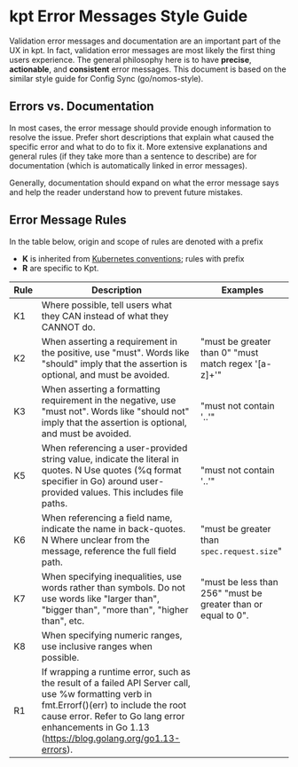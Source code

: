 # kpt Error Messages Style Guide

Validation error messages and documentation are an important part of the UX in kpt. In fact, validation error messages are most likely the first thing users experience. The general philosophy here is to have **precise**, **actionable**, and **consistent** error messages. This document is based on the similar style guide for Config Sync (go/nomos-style).

## Errors vs. Documentation

In most cases, the error message should provide enough information to resolve the issue. Prefer short descriptions that explain what caused the specific error and what to do to fix it. More extensive explanations and general rules (if they take more than a sentence to describe) are for documentation (which is automatically linked in error messages).

Generally, documentation should expand on what the error message says and help the reader understand how to prevent future mistakes.

## Error Message Rules

In the table below, origin and scope of rules are denoted with a prefix

- **K** is inherited from [Kubernetes conventions](https://github.com/kubernetes/community/blob/master/contributors/devel/sig-architecture/api-conventions.md#validation); rules with prefix
- **R** are specific to Kpt.

<!-- prettier-ignore -->
|  Rule  | Description  | Examples  |
| --- | --- | --- |
| K1  | Where possible, tell users what they CAN instead of what they CANNOT do.  |   |
| K2  | When asserting a requirement in the positive, use "must". Words like "should" imply that the assertion is optional, and must be avoided.  | "must be greater than 0"  "must match regex '[a-z]+'"  |
| K3  | When asserting a formatting requirement in the negative, use "must not". Words like "should not" imply that the assertion is optional, and must be avoided.  | "must not contain '..'"  |
| K5  | When referencing a user-provided string value, indicate the literal in quotes.  N Use quotes (%q format specifier in Go) around user-provided values. This includes file paths.  | "must not contain '..'"  |
| K6  | When referencing a field name, indicate the name in back-quotes.  N Where unclear from the message, reference the full field path.  | "must be greater than `spec.request.size`"  |
| K7  | When specifying inequalities, use words rather than symbols. Do not use words like "larger than", "bigger than", "more than", "higher than", etc.  | "must be less than 256"  "must be greater than or equal to 0".   |
| K8  | When specifying numeric ranges, use inclusive ranges when possible.  |   |
| R1  | If wrapping a runtime error, such as the result of a failed API Server call, use %w formatting verb in fmt.Errorf()(err) to include the root cause error. Refer to Go lang error enhancements in Go 1.13 (https://blog.golang.org/go1.13-errors).  |   |

